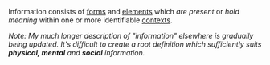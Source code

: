 Information consists of [forms](https://github.com/gcassel/Modular-Organization-Terminology/blob/master/terms/form.md) and [elements](https://github.com/gcassel/Modular-Organization-Terminology/blob/master/terms/element.md) which *are present* or *hold meaning* within one or more identifiable [contexts](https://github.com/gcassel/Modular-Organization-Terminology/blob/master/terms/context.md).

*Note: My much longer description of "information" elsewhere is gradually being updated.  It's difficult to create a root definition which sufficiently suits **physical, mental** and **social** information.*
